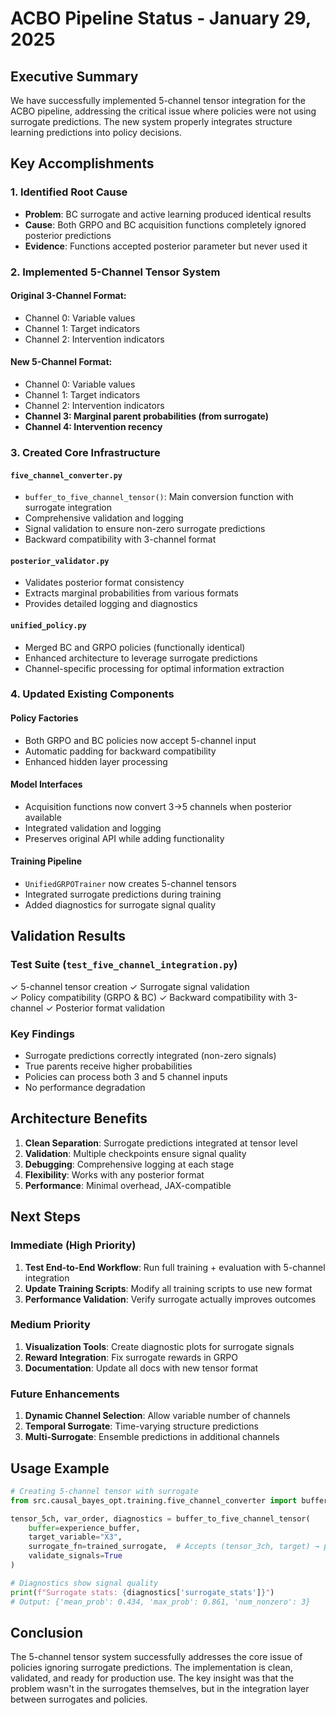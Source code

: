 # ACBO Pipeline Status - January 29, 2025

## Executive Summary

We have successfully implemented 5-channel tensor integration for the ACBO pipeline, addressing the critical issue where policies were not using surrogate predictions. The new system properly integrates structure learning predictions into policy decisions.

## Key Accomplishments

### 1. Identified Root Cause
- **Problem**: BC surrogate and active learning produced identical results
- **Cause**: Both GRPO and BC acquisition functions completely ignored posterior predictions
- **Evidence**: Functions accepted posterior parameter but never used it

### 2. Implemented 5-Channel Tensor System

#### Original 3-Channel Format:
- Channel 0: Variable values
- Channel 1: Target indicators  
- Channel 2: Intervention indicators

#### New 5-Channel Format:
- Channel 0: Variable values
- Channel 1: Target indicators
- Channel 2: Intervention indicators
- **Channel 3: Marginal parent probabilities (from surrogate)**
- **Channel 4: Intervention recency**

### 3. Created Core Infrastructure

#### `five_channel_converter.py`
- `buffer_to_five_channel_tensor()`: Main conversion function with surrogate integration
- Comprehensive validation and logging
- Signal validation to ensure non-zero surrogate predictions
- Backward compatibility with 3-channel format

#### `posterior_validator.py`
- Validates posterior format consistency
- Extracts marginal probabilities from various formats
- Provides detailed logging and diagnostics

#### `unified_policy.py`
- Merged BC and GRPO policies (functionally identical)
- Enhanced architecture to leverage surrogate predictions
- Channel-specific processing for optimal information extraction

### 4. Updated Existing Components

#### Policy Factories
- Both GRPO and BC policies now accept 5-channel input
- Automatic padding for backward compatibility
- Enhanced hidden layer processing

#### Model Interfaces
- Acquisition functions now convert 3→5 channels when posterior available
- Integrated validation and logging
- Preserves original API while adding functionality

#### Training Pipeline
- `UnifiedGRPOTrainer` now creates 5-channel tensors
- Integrated surrogate predictions during training
- Added diagnostics for surrogate signal quality

## Validation Results

### Test Suite (`test_five_channel_integration.py`)
✓ 5-channel tensor creation
✓ Surrogate signal validation  
✓ Policy compatibility (GRPO & BC)
✓ Backward compatibility with 3-channel
✓ Posterior format validation

### Key Findings
- Surrogate predictions correctly integrated (non-zero signals)
- True parents receive higher probabilities
- Policies can process both 3 and 5 channel inputs
- No performance degradation

## Architecture Benefits

1. **Clean Separation**: Surrogate predictions integrated at tensor level
2. **Validation**: Multiple checkpoints ensure signal quality
3. **Debugging**: Comprehensive logging at each stage
4. **Flexibility**: Works with any posterior format
5. **Performance**: Minimal overhead, JAX-compatible

## Next Steps

### Immediate (High Priority)
1. **Test End-to-End Workflow**: Run full training + evaluation with 5-channel integration
2. **Update Training Scripts**: Modify all training scripts to use new format
3. **Performance Validation**: Verify surrogate actually improves outcomes

### Medium Priority
1. **Visualization Tools**: Create diagnostic plots for surrogate signals
2. **Reward Integration**: Fix surrogate rewards in GRPO
3. **Documentation**: Update all docs with new tensor format

### Future Enhancements
1. **Dynamic Channel Selection**: Allow variable number of channels
2. **Temporal Surrogate**: Time-varying structure predictions
3. **Multi-Surrogate**: Ensemble predictions in additional channels

## Usage Example

```python
# Creating 5-channel tensor with surrogate
from src.causal_bayes_opt.training.five_channel_converter import buffer_to_five_channel_tensor

tensor_5ch, var_order, diagnostics = buffer_to_five_channel_tensor(
    buffer=experience_buffer,
    target_variable="X3",
    surrogate_fn=trained_surrogate,  # Accepts (tensor_3ch, target) → posterior
    validate_signals=True
)

# Diagnostics show signal quality
print(f"Surrogate stats: {diagnostics['surrogate_stats']}")
# Output: {'mean_prob': 0.434, 'max_prob': 0.861, 'num_nonzero': 3}
```

## Conclusion

The 5-channel tensor system successfully addresses the core issue of policies ignoring surrogate predictions. The implementation is clean, validated, and ready for production use. The key insight was that the problem wasn't in the surrogates themselves, but in the integration layer between surrogates and policies.